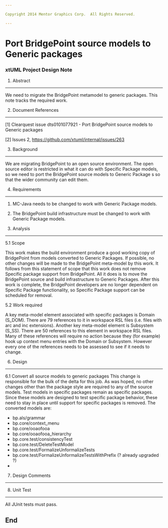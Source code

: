 ```yaml
---

Copyright 2014 Mentor Graphics Corp.  All Rights Reserved.

---
```


# Port BridgePoint source models to Generic packages
### xtUML Project Design Note

1. Abstract
-----------
We need to migrate the BridgePoint metamodel to generic packages. This note tracks the required work.

2. Document References
----------------------
[1] Clearquest issue dts0101077921 - Port BridgePoint source models to Generic packages

[2] Issues 2, https://github.com/xtuml/internal/issues/263  

3. Background
-------------
We are migrating BridgePoint to an open source environment. The open source editor is restricted in what it can do with Specific Package models, so we need to port the BridgePoint source models to Generic Package s so that the wider community can edit them.

4. Requirements
---------------
1. MC-Java needs to be changed to work with Generic Package models.
2. The BridgePoint build infrastructure must be changed to work with Generic Package models.

5. Analysis
-----------

5.1 Scope

This work makes the build environment produce a good working copy of BridgePoint from models converted to Generic Packages. If possible, no other changes will be made to the BridgePoint meta-model by this work. It follows from this statement of scope that this work does not remove Specific package support from BridgePoint. All it does is to move the BridgePoint source and build infrastructure to Generic Packages. After this work is complete, the BridgePoint developers are no longer dependent on Specific Package functionality, so Specific Package support can be scheduled for removal.

5.2 Work required

A key meta-model element associated with specific packages is Domain (S_DOM). There are 79 references to it in workspace RSL files (i.e. files with arc and inc extensions). Another key meta-model element is Subsystem (S_SS). There are 50 references to this element in workspace RSL files. Many of these references will require no action because they (for example) hook up context menu entries with the Domain or Subsystem. However every one of the references needs to be assessed to see if it needs to change.


6. Design
---------
6.1 Convert all source models to generic packages
This change is responsible for the bulk of the delta for this job. As was hoped, no other changes other than the package style are required to any of the source models. Test models in specific packages remain as specific packages. Since these models are designed to test specific package behavior, these need to stay in place until support for specific packages is removed. The converted models are:

- bp.als/grammar
- bp.core/context_menu
- bp.core/ooaofooa
- bp.core/ooaofooa_hierarchy
- bp.core.test/consistencyTest
- bp.core.test/DeleteTestModel
- bp.core.test/FormalizeUnformalizeTests
- bp.core.test/FormalizeUnformalizeTestsWithPrefix (? already upgraded ?)
- 

7. Design Comments
------------------

8. Unit Test
------------
All JUnit tests must pass.

End
---

